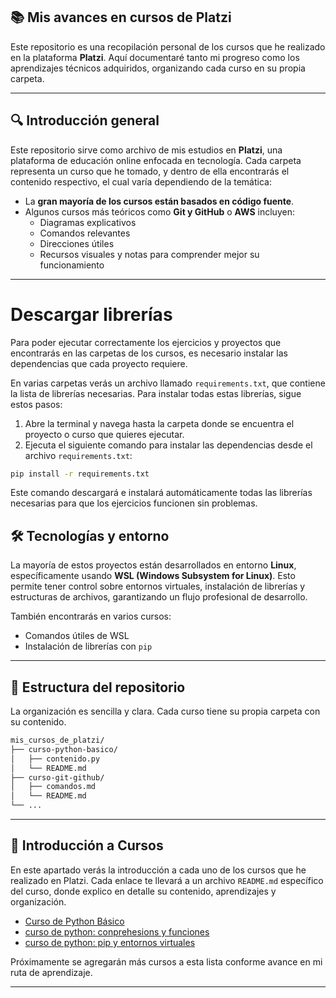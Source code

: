 ## 📚 Mis avances en cursos de Platzi

Este repositorio es una recopilación personal de los cursos que he realizado en la plataforma **Platzi**. Aquí documentaré tanto mi progreso como los aprendizajes técnicos adquiridos, organizando cada curso en su propia carpeta.

---

## 🔍 Introducción general

Este repositorio sirve como archivo de mis estudios en **Platzi**, una plataforma de educación online enfocada en tecnología. Cada carpeta representa un curso que he tomado, y dentro de ella encontrarás el contenido respectivo, el cual varía dependiendo de la temática:

- La **gran mayoría de los cursos están basados en código fuente**.
- Algunos cursos más teóricos como **Git y GitHub** o **AWS** incluyen:
    - Diagramas explicativos
    - Comandos relevantes
    - Direcciones útiles
    - Recursos visuales y notas para comprender mejor su funcionamiento

---

# Descargar librerías

Para poder ejecutar correctamente los ejercicios y proyectos que encontrarás en las carpetas de los cursos, es necesario instalar las dependencias que cada proyecto requiere.

En varias carpetas verás un archivo llamado `requirements.txt`, que contiene la lista de librerías necesarias. Para instalar todas estas librerías, sigue estos pasos:

1. Abre la terminal y navega hasta la carpeta donde se encuentra el proyecto o curso que quieres ejecutar.
2. Ejecuta el siguiente comando para instalar las dependencias desde el archivo `requirements.txt`:

```bash
pip install -r requirements.txt
```
Este comando descargará e instalará automáticamente todas las librerías necesarias para que los ejercicios funcionen sin problemas.


## 🛠️ Tecnologías y entorno

La mayoría de estos proyectos están desarrollados en entorno **Linux**, específicamente usando **WSL (Windows Subsystem for Linux)**. Esto permite tener control sobre entornos virtuales, instalación de librerías y estructuras de archivos, garantizando un flujo profesional de desarrollo.

También encontrarás en varios cursos:

- Comandos útiles de WSL
- Instalación de librerías con `pip`

---

## 📁 Estructura del repositorio

La organización es sencilla y clara. Cada curso tiene su propia carpeta con su contenido.

```bash
mis_cursos_de_platzi/
├── curso-python-basico/
│   ├── contenido.py
│   └── README.md
├── curso-git-github/
│   ├── comandos.md
│   └── README.md  
└── ...
```

---

## 🚀 Introducción a Cursos

En este apartado verás la introducción a cada uno de los cursos que he realizado en Platzi. Cada enlace te llevará a un archivo `README.md` específico del curso, donde explico en detalle su contenido, aprendizajes y organización.

- [Curso de Python Básico](./curso_de_python/README.md)  
- [curso de python: conprehesions y funciones](./Curso_Python_Comprehensions_Funciones_Manejo_de_Errores/README.md) 
- [curso de python: pip y entornos virtuales](./curso_python_pip_entornos_virtuales/README.md) 

  

Próximamente se agregarán más cursos a esta lista conforme avance en mi ruta de aprendizaje.

---

